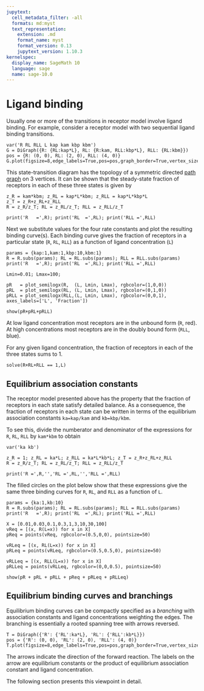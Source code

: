 ```yaml
---
jupytext:
  cell_metadata_filter: -all
  formats: md:myst
  text_representation:
    extension: .md
    format_name: myst
    format_version: 0.13
    jupytext_version: 1.10.3
kernelspec:
  display_name: SageMath 10
  language: sage
  name: sage-10.0
---
```



# Ligand binding

Usually one or more of the transitions in receptor model involve ligand binding.  For example,
consider a receptor model with two sequential ligand binding transitions.

```{code-cell}
var('R RL RLL L kap kam kbp kbm')
G = DiGraph({R: {RL:kap*L}, RL: {R:kam, RLL:kbp*L}, RLL: {RL:kbm}})
pos = {R: (0, 0), RL: (2, 0), RLL: (4, 0)}
G.plot(figsize=8,edge_labels=True,pos=pos,graph_border=True,vertex_size=1000)
```

This state-transition diagram has the topology of a symmetric directed [path graph](example_graphs:path_graph) on 3 vertices.  It can be shown that the steady-state fraction of receptors in each of these three states is given by


```{code-cell}
z_R = kam*kbm; z_RL = kap*L*kbm; z_RLL = kap*L*kbp*L
z_T = z_R+z_RL+z_RLL
R = z_R/z_T; RL = z_RL/z_T; RLL = z_RLL/z_T

print('R   =',R); print('RL  =',RL); print('RLL =',RLL)
```

Next we substitute values for the four rate constants and plot the resulting binding curve(s).  Each binding curve gives the fraction of receptors in a particular state (`R`, `RL`, `RLL`) as a function of ligand concentration (`L`)

```{code-cell}
params = {kap:1,kam:1,kbp:10,kbm:1}
R = R.subs(params); RL = RL.subs(params); RLL = RLL.subs(params)
print('R   =',R); print('RL  =',RL); print('RLL =',RLL)

Lmin=0.01; Lmax=100;

pR   = plot_semilogx(R,  (L, Lmin, Lmax), rgbcolor=(1,0,0))
pRL  = plot_semilogx(RL, (L, Lmin, Lmax), rgbcolor=(0,1,0))
pRLL = plot_semilogx(RLL,(L, Lmin, Lmax), rgbcolor=(0,0,1), axes_labels=['L', 'Fraction'])

show(pR+pRL+pRLL)
```
At low ligand concentration most receptors are in the unbound form (`R`, red). At high concentrations most receptors are in the doubly bound form (`RLL`, blue).

For any given ligand concentration, the fraction of receptors in each of the three states sums to 1.

```{code-cell}
solve(R+RL+RLL == 1,L)
```

## Equilibrium association constants

The receptor model presented above has the property that the fraction of receptors in each state satisfy detailed balance.  As a consequence, the fraction of receptors in each state can be written in terms of the equilibrium association constants `ka=kap/kam` and `kb=kbp/kbm`.

To see this, divide the numberator and denominator of the expressions for `R`, `RL`, `RLL` by `kam*kbm` to obtain

```{code-cell}
var('ka kb')

z_R = 1; z_RL = ka*L; z_RLL = ka*L*kb*L; z_T = z_R+z_RL+z_RLL
R = z_R/z_T; RL = z_RL/z_T; RLL = z_RLL/z_T

print('R =',R,'','RL =',RL,'','RLL =',RLL)
```

The filled circles on the plot below show that these expressions give the same three binding curves for `R`, `RL`, and `RLL` as a function of `L`.

```{code-cell}
params = {ka:1,kb:10}
R = R.subs(params); RL = RL.subs(params); RLL = RLL.subs(params)
print('R   =',R); print('RL  =',RL); print('RLL =',RLL)

X = [0.01,0.03,0.1,0.3,1,3,10,30,100]
vReq = [(x, R(L=x)) for x in X]
pReq = points(vReq, rgbcolor=(0.5,0,0), pointsize=50)

vRLeq = [(x, RL(L=x)) for x in X]
pRLeq = points(vRLeq, rgbcolor=(0.5,0.5,0), pointsize=50)

vRLLeq = [(x, RLL(L=x)) for x in X]
pRLLeq = points(vRLLeq, rgbcolor=(0,0,0.5), pointsize=50)

show(pR + pRL + pRLL + pReq + pRLeq + pRLLeq)
```

## Equilibrium binding curves and branchings

Equilibrium binding curves can be compactly specified as a _branching_ with association constants and ligand concentrations weighting the edges.  The branching is essentially a rooted spanning tree with arrows reversed.

```{code-cell}
T = DiGraph({'R': {'RL':ka*L}, 'RL': {'RLL':kb*L}})
pos = {'R': (0, 0), 'RL': (2, 0), 'RLL': (4, 0)}
T.plot(figsize=8,edge_labels=True,pos=pos,graph_border=True,vertex_size=1000)

```
The arrows indicate the direction of the forward reaction.  The labels on the arrow are equilibrium constants or the product of equilibrium association constant and ligand concentration. 

The following section presents this viewpoint in detail.



